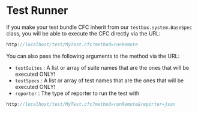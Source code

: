 # Test Runner

If you make your test bundle CFC inherit from our `testbox.system.BaseSpec` class, you will be able to execute the CFC directly via the URL:

```javascript
http://localhost/test/MyTest.cfc?method=runRemote
```

You can also pass the following arguments to the method via the URL:

* `testSuites` : A list or array of suite names that are the ones that will be executed ONLY!
* `testSpecs` : A list or array of test names that are the ones that will be executed ONLY!
* `reporter` : The type of reporter to run the test with

```javascript
http://localhost/test/MyTest.cfc?method=runRemote&reporter=json
```

